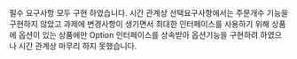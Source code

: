 필수 요구사항 모두 구현 하였습니다.
시간 관계상 선택요구사항에서는 주문개수 기능을 구현하지 않았고
과제에 변경사항이 생기면서 최대한 인터페이스를 사용하기 위해 상품에 옵션이 있는 상품에만
Option 인터페이스를 상속받아 옵션기능을 구현하려 하였으나 시간 관계상 마무리 하지 못했습니다.
